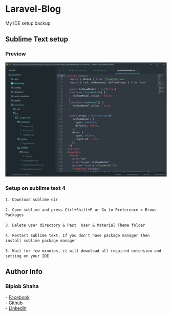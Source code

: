 # Laravel-Blog

<p>My IDE setup backup</p>

## Sublime Text setup

### Preview

<img src="./sublime.png">

### Setup on sublime text 4

```
1. Download sublime dir

2. Open sublime and press Ctrl+Shift+P or Go to Preference > Brows Packages

3. Delete User directory & Past  User & Material Theme folder

4. Restart sublime text, If you don't have package manager then install sublime package manager

5. Wait for few minutes, it will download all required extension and setting on your IDE
```

## Author Info

<h3>Biplob Shaha</h3>
- <a href="https://facebook.com/devbipu">Facebook</a><br>
- <a href="https://github.com/devbipu">Github</a><br>
- <a href="https://linkedin.com/in/devbipu">Linkedin</a><br>
